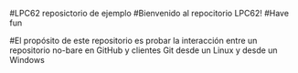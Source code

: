 #LPC62 reposictorio de ejemplo
#Bienvenido al repocitorio LPC62!
#Have fun

#El propósito de este repositorio es probar la interacción entre un repositorio no-bare en GitHub y clientes Git desde un Linux y desde un Windows
